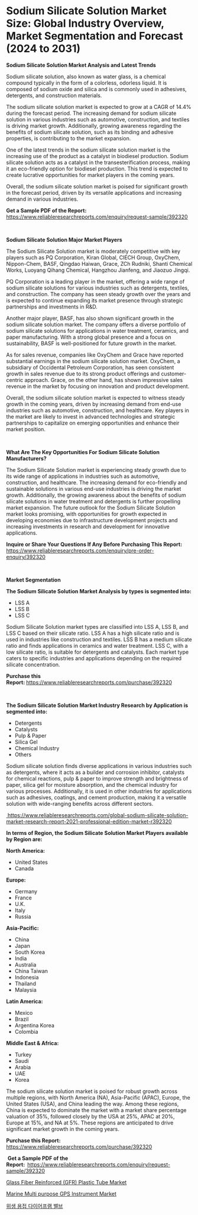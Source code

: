<p><h1>Sodium Silicate Solution Market Size: Global Industry Overview, Market Segmentation and Forecast (2024 to 2031)</h1></p><p><strong>Sodium Silicate Solution Market Analysis and Latest Trends</strong></p>
<p><p>Sodium silicate solution, also known as water glass, is a chemical compound typically in the form of a colorless, odorless liquid. It is composed of sodium oxide and silica and is commonly used in adhesives, detergents, and construction materials.</p><p>The sodium silicate solution market is expected to grow at a CAGR of 14.4% during the forecast period. The increasing demand for sodium silicate solution in various industries such as automotive, construction, and textiles is driving market growth. Additionally, growing awareness regarding the benefits of sodium silicate solution, such as its binding and adhesive properties, is contributing to the market expansion.</p><p>One of the latest trends in the sodium silicate solution market is the increasing use of the product as a catalyst in biodiesel production. Sodium silicate solution acts as a catalyst in the transesterification process, making it an eco-friendly option for biodiesel production. This trend is expected to create lucrative opportunities for market players in the coming years.</p><p>Overall, the sodium silicate solution market is poised for significant growth in the forecast period, driven by its versatile applications and increasing demand in various industries.</p></p>
<p><strong>Get a Sample PDF of the Report:&nbsp;</strong> <a href="https://www.reliableresearchreports.com/enquiry/request-sample/392320">https://www.reliableresearchreports.com/enquiry/request-sample/392320</a></p>
<p>&nbsp;</p>
<p><strong>Sodium Silicate Solution Major Market Players</strong></p>
<p><p>The Sodium Silicate Solution market is moderately competitive with key players such as PQ Corporation, Kiran Global, CIECH Group, OxyChem, Nippon-Chem, BASF, Qingdao Haiwan, Grace, ZCh Rudniki, Shanti Chemical Works, Luoyang Qihang Chemical, Hangzhou Jianfeng, and Jiaozuo Jingqi. </p><p>PQ Corporation is a leading player in the market, offering a wide range of sodium silicate solutions for various industries such as detergents, textiles, and construction. The company has seen steady growth over the years and is expected to continue expanding its market presence through strategic partnerships and investments in R&D.</p><p>Another major player, BASF, has also shown significant growth in the sodium silicate solution market. The company offers a diverse portfolio of sodium silicate solutions for applications in water treatment, ceramics, and paper manufacturing. With a strong global presence and a focus on sustainability, BASF is well-positioned for future growth in the market.</p><p>As for sales revenue, companies like OxyChem and Grace have reported substantial earnings in the sodium silicate solution market. OxyChem, a subsidiary of Occidental Petroleum Corporation, has seen consistent growth in sales revenue due to its strong product offerings and customer-centric approach. Grace, on the other hand, has shown impressive sales revenue in the market by focusing on innovation and product development.</p><p>Overall, the sodium silicate solution market is expected to witness steady growth in the coming years, driven by increasing demand from end-use industries such as automotive, construction, and healthcare. Key players in the market are likely to invest in advanced technologies and strategic partnerships to capitalize on emerging opportunities and enhance their market position.</p></p>
<p>&nbsp;</p>
<p><strong>What Are The Key Opportunities For Sodium Silicate Solution Manufacturers?</strong></p>
<p><p>The Sodium Silicate Solution market is experiencing steady growth due to its wide range of applications in industries such as automotive, construction, and healthcare. The increasing demand for eco-friendly and sustainable solutions in various end-use industries is driving the market growth. Additionally, the growing awareness about the benefits of sodium silicate solutions in water treatment and detergents is further propelling market expansion. The future outlook for the Sodium Silicate Solution market looks promising, with opportunities for growth expected in developing economies due to infrastructure development projects and increasing investments in research and development for innovative applications.</p></p>
<p><strong>Inquire or Share Your Questions If Any Before Purchasing This Report:</strong> <a href="https://www.reliableresearchreports.com/enquiry/pre-order-enquiry/392320">https://www.reliableresearchreports.com/enquiry/pre-order-enquiry/392320</a></p>
<p>&nbsp;</p>
<p><strong>Market Segmentation</strong></p>
<p><strong>The Sodium Silicate Solution Market Analysis by types is segmented into:</strong></p>
<p><ul><li>LSS A</li><li>LSS B</li><li>LSS C</li></ul></p>
<p><p>Sodium Silicate Solution market types are classified into LSS A, LSS B, and LSS C based on their silicate ratio. LSS A has a high silicate ratio and is used in industries like construction and textiles. LSS B has a medium silicate ratio and finds applications in ceramics and water treatment. LSS C, with a low silicate ratio, is suitable for detergents and catalysts. Each market type caters to specific industries and applications depending on the required silicate concentration.</p></p>
<p><strong>Purchase this Report:&nbsp;</strong><a href="https://www.reliableresearchreports.com/purchase/392320">https://www.reliableresearchreports.com/purchase/392320</a></p>
<p>&nbsp;</p>
<p><strong>The Sodium Silicate Solution Market Industry Research by Application is segmented into:</strong></p>
<p><ul><li>Detergents</li><li>Catalysts</li><li>Pulp & Paper</li><li>Silica Gel</li><li>Chemical Industry</li><li>Others</li></ul></p>
<p><p>Sodium silicate solution finds diverse applications in various industries such as detergents, where it acts as a builder and corrosion inhibitor, catalysts for chemical reactions, pulp & paper to improve strength and brightness of paper, silica gel for moisture absorption, and the chemical industry for various processes. Additionally, it is used in other industries for applications such as adhesives, coatings, and cement production, making it a versatile solution with wide-ranging benefits across different sectors.</p></p>
<p><a href="https://www.reliableresearchreports.com/global-sodium-silicate-solution-market-research-report-2021-professional-edition-market-r392320">&nbsp;https://www.reliableresearchreports.com/global-sodium-silicate-solution-market-research-report-2021-professional-edition-market-r392320</a></p>
<p><strong>In terms of Region, the Sodium Silicate Solution Market Players available by Region are:</strong></p>
<p>
    <p> <strong> North America: </strong>
        <ul>
            <li>United States</li>
            <li>Canada</li>
        </ul>
        </p> 
    <p> <strong> Europe: </strong>
        <ul>
            <li>Germany</li>
            <li>France</li>
            <li>U.K.</li>
            <li>Italy</li>
            <li>Russia</li>
        </ul>
        </p> 
    <p> <strong> Asia-Pacific: </strong>
        <ul>
            <li>China</li>
            <li>Japan</li>
            <li>South Korea</li>
            <li>India</li>
            <li>Australia</li>
            <li>China Taiwan</li>
            <li>Indonesia</li>
            <li>Thailand</li>
            <li>Malaysia</li>
        </ul>
        </p> 
    <p> <strong> Latin America: </strong>
        <ul>
            <li>Mexico</li>
            <li>Brazil</li>
            <li>Argentina Korea</li>
            <li>Colombia</li>
        </ul>
        </p> 
    <p> <strong> Middle East & Africa: </strong>
        <ul>
            <li>Turkey</li>
            <li>Saudi</li>
            <li>Arabia</li>
            <li>UAE</li>
            <li>Korea</li>
        </ul>
    </p>
    </p>
<p><p>The sodium silicate solution market is poised for robust growth across multiple regions, with North America (NA), Asia-Pacific (APAC), Europe, the United States (USA), and China leading the way. Among these regions, China is expected to dominate the market with a market share percentage valuation of 35%, followed closely by the USA at 25%, APAC at 20%, Europe at 15%, and NA at 5%. These regions are anticipated to drive significant market growth in the coming years.</p></p>
<p><strong>Purchase this Report: </strong><a href="https://www.reliableresearchreports.com/purchase/392320">https://www.reliableresearchreports.com/purchase/392320</a></p>
<p>&nbsp;<strong>Get a Sample PDF of the Report:&nbsp;&nbsp;</strong><a href="https://www.reliableresearchreports.com/enquiry/request-sample/392320">https://www.reliableresearchreports.com/enquiry/request-sample/392320</a></p>
<p><strong></strong></p>
<p><p><a href="https://github.com/sifatuddin25/Market-Research-Report-List-1/blob/main/glass-fiber-reinforced-gfr-plastic-tube-market.md">Glass Fiber Reinforced (GFR) Plastic Tube Market</a></p><p><a href="https://view.publitas.com/reportprime-1/global-marine-multi-purpose-gps-instrument-market-size-is-expected-to-experience-a-cagr-of-11-5-through-2024-2031-according-to-industry-projections/">Marine Multi purpose GPS Instrument Market</a></p><p><a href="https://medium.com/@janitaharani_67116/%EC%9C%84%EC%83%9D%EC%9A%A9-%EC%9A%A9%EC%A0%91-%EB%8B%A4%EC%9D%B4%EC%96%B4%ED%94%84%EB%9E%A8-%EB%B0%B8%EB%B8%8C-%EC%8B%9C%EC%9E%A5-%EB%8F%99%ED%96%A5-%EB%B0%8F-%EB%B6%84%EC%84%9D-%EB%AF%B8%EB%9E%98-%EC%84%B1%EC%9E%A5%EC%9D%84-%EC%9C%84%ED%95%9C-%EA%B8%B0%ED%9A%8C-%EB%B0%8F-%EB%8F%84%EC%A0%84-2024-2031-f682af1ca763">위생 용접 다이어프램 밸브</a></p></p>